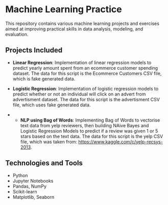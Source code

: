 # Machine Learning Practice

This repository contains various machine learning projects and exercises aimed at improving practical skills in data analysis, modeling, and evaluation.

## Projects Included

- **Linear Regression**: Implementation of linear regression models to predict yearly amount spent from an ecommerce customer spending dataset. The data for this script is the Ecommerce Customers CSV file, which is fake generated data.

- **Logistic Regression**: Implementation of logistic regression models to predict whether or not an individual will click on an advert from advertisment dataset. The data for this script is the advertisment CSV file, which uses fake generated data.

- - **NLP using Bag of Words**: Implementing Bag of Words to vectorise text data from yelp reviewers, then building NAive Bayes and Logistic Regression Models to predict if a review was given 1 or 5 stars based on the text data. The data for this script is the yelp CSV file, which was taken from:  https://www.kaggle.com/c/yelp-recsys-2013.

## Technologies and Tools

- Python
- Jupyter Notebooks
- Pandas, NumPy
- Scikit-learn
- Matplotlib, Seaborn
